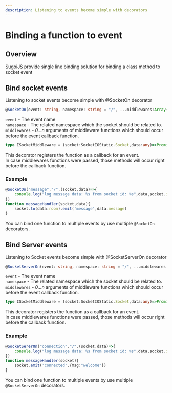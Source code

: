 ```yaml
---
description: Listening to events become simple with decorators
---
```


# Binding a function to event

## Overview

SugoiJS provide single line binding solution for binding a class method to socket event

## Bind socket events

Listening to socket events become simple with @SocketOn decorator

```typescript
@SocketOn(event: string, namespace: string = "/", ...middlewares:Array<ISocketMiddleware>)
```

`event` - The event name  
`namespace` - The related namespace which the socket should be related to.  
`middlewares` - _0...n_ arguments of middleware functions which should occur before the event callback function.

```typescript
type ISocketMiddleware = (socket:SocketIOStatic.Socket,data:any)=>Promise<any>|any
```



This decorator registers the function as a callback for an event.  
In case middlewares functions were passed, those methods will occur right before the callback  function.

### Example

```typescript
@SocketOn("message","/",(socket,data)=>{
    console.log("log message data: %s from socket id: %s",data,socket.id);
})
function messageHandler(socket,data){
    socket.to(data.room).emit('message',data.message)
}
```

You can bind one function to multiple events by use multiple `@SocketOn` decorators.

## Bind Server events

Listening to Socket events become simple with @SocketServerOn decorator

```typescript
@SocketServerOn(event: string, namespace: string = "/", ...middlewares:Array<ISocketMiddleware>)
```

`event` - The event name  
`namespace` - The related namespace which the socket should be related to.  
`middlewares` - _0...n_ arguments of middleware functions which should occur before the event callback function.

```typescript
type ISocketMiddleware = (socket:SocketIOStatic.Socket,data:any)=>Promise<any>|any
```



This decorator registers the function as a callback for an event.  
In case middlewares functions were passed, those methods will occur right before the callback  function.

### Example

```typescript
@SocketSererOn("connection","/",(socket,data)=>{
    console.log("log message data: %s from socket id: %s",data,socket.id);
})
function messageHandler(socket){
    socket.emit('connected',{msg:"welcome"})
}
```

You can bind one function to multiple events by use multiple `@SocketServerOn` decorators.

